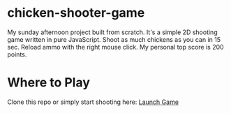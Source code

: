 # chicken-shooter-game
My sunday afternoon project built from scratch. It's a simple 2D shooting game written in pure JavaScript. Shoot as much chickens as you can in 15 sec. Reload ammo with the right mouse click. My personal top score is 200 points.

<h1>Where to Play</h1>
Clone this repo or simply start shooting here:
<a href="http://zoomlysoft.cz/chicken-shooter-game/index.html">Launch Game</a>
